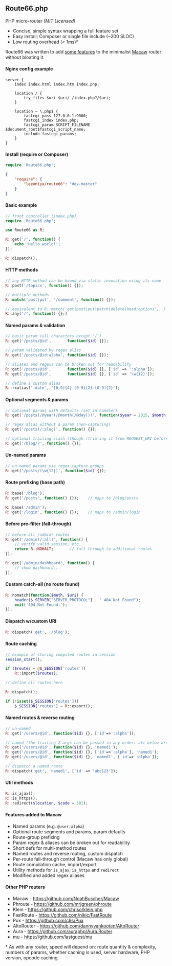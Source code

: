 Route66.php
-----------
PHP micro-router _(MIT Licensed)_

- Concise, simple syntax wrapping a full feature set
- Easy install; Composer or single file include (~200 SLOC)
- Low routing overhead (< 1ms)*

Route66 was written to add [some features](#added-feats) to the minimalist [Macaw](https://github.com/NoahBuscher/Macaw) router without bloating it.

#### Nginx config example

```nginx
server {
	index index.html index.htm index.php;

	location / {
		try_files $uri $uri/ /index.php?/$uri;
	}

	location ~ \.php$ {
		fastcgi_pass 127.0.0.1:9000;
		fastcgi_index index.php;
		fastcgi_param SCRIPT_FILENAME $document_root$fastcgi_script_name;
		include fastcgi_params;
	}
}
```

#### Install (require or Composer)

```php
require 'Route66.php';
```

```json
{
	"require": {
		"leeoniya/route66": "dev-master"
	}
}
```

#### Basic example

```php
// front controller (index.php)
require 'Route66.php';

use Route66 as R;

R::get('/', function() {
	echo 'Hello world!';
});

R::dispatch();
```

#### HTTP methods

```php
// any HTTP method can be bound via static invocation using its name
R::post('/topics', function() {});

// multiple methods
R::match('post|put', '/comment', function() {});

// equivalent to R::match('get|post|put|patch|delete|head|options',..)
R::any('/', function() {};)
```

#### Named params & validation

```php
// basic param (all characters except '/')
R::get('/posts/@id',       function($id) {});

// param validated by regex alias
R::get('/posts/@id:alpha', function($id) {});

// aliases and regexs can be broken out for readability
R::get('/posts/@id',       function($id) {}, ['id' => ':alpha']);
R::get('/posts/@id',       function($id) {}, ['id' => '\w{12}']);

// define a custom alias
R::rxalias(':date', '[0-9]{4}-[0-9]{2}-[0-9]{2}');
```

#### Optional segments & params

```php
// optional params with defaults (set in handler)
R::get('/posts(/@year(/@month(/@day)))', function($year = 2015, $month = 6, $day = 15) {});

// regex alias without a param (non-capturing)
R::get('/posts(/:slug)', function() {});

// optional trailing slash (though rtrim-ing it from REQUEST_URI before dispatch is faster)
R::get('/blog/?', function() {});
```

#### Un-named params
```php
// un-named params via regex capture groups
R::get('/posts/(\w{12})', function($id) {});
```

#### Route prefixing (base path)

```php
R::base('/blog');
R::get('/posts', function() {});	// maps to /blog/posts

R::base('/admin');
R::get('/login', function() {});	// maps to /admin/login
```

#### Before pre-filter (fall-through)

```php
// before all /admin* routes
R::get('/admin(/:all)', function() {
	// verify valid session, etc...
	return R::NOHALT;		// fall through to additional routes
});

R::get('/admin/dashboard', function() {
	// show dashboard...
});
```

#### Custom catch-all (no route found)

```php
R::nomatch(function($meth, $uri) {
	header($_SERVER["SERVER_PROTOCOL"] . " 404 Not Found");
	exit('404 Not Found.');
});
```

#### Dispatch w/custom URI

```php
R::dispatch('get', '/blog');
```

#### Route caching

```php
// example of storing compiled routes in session
session_start();

if ($routes = @$_SESSION['routes'])
	R::import($routes);

// define all routes here

R::dispatch();

if (!isset($_SESSION['routes']))
	$_SESSION['routes'] = R::export();
```

#### Named routes & reverse routing

```php
// un-named
R::get('/users/@id', function($id) {}, ['id'=>':alpha']);

// named (the trailing 2 args can be passed in any order. all below are equivalent.)
R::get('/users/@id', function($id) {}, 'named1');
R::get('/users/@id', function($id) {}, ['id'=>':alpha'], 'named1');
R::get('/users/@id', function($id) {}, 'named1', ['id'=>':alpha']);

// dispatch a named route
R::dispatch('get', 'named1', ['id' => 'abc123']);
```

#### Util methods

```php
R::is_ajax();
R::is_https();
R::redirect($location, $code = 301);
```

#### Features added to Macaw <a id="added-feats"></a>

- Named params (e.g. `@user:alpha`)
- Optional route segments and params, param defaults
- Route-group prefixing
- Param regex & aliases can be broken out for readability
- Short defs for multi-method routes
- Named routes and reverse routing, custom dispatch
- Per-route fall-through control (Macaw has only global)
- Route compilation cache, import/export
- Utility methods for `is_ajax`, `is_https` and `redirect`
- Modified and added regex aliases

#### Other PHP routers

- Macaw - https://github.com/NoahBuscher/Macaw
- Phroute - https://github.com/mrjgreen/phroute
- Klein - https://github.com/chriso/klein.php
- FastRoute - https://github.com/nikic/FastRoute
- Pux - https://github.com/c9s/Pux
- AltoRouter - https://github.com/dannyvankooten/AltoRouter
- Aura - https://github.com/auraphp/Aura.Router
- mu - https://github.com/lastguest/mu

\* As with any router, speed will depend on: route quantity & complexity, numbers of params, whether caching is used, server hardware, PHP version, opcode caching.